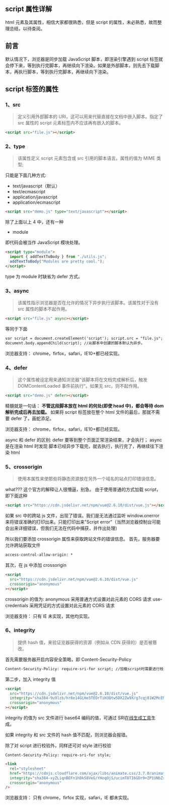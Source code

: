 ## script 属性详解

html 元素及其属性，相信大家都很熟悉，但是 script 的属性，未必熟悉，故而整理总结，以待查阅。

## 前言

默认情况下，浏览器是同步加载 JavaScript 脚本，即渲染引擎遇到 script 标签就会停下来，等到执行完脚本，再继续向下渲染。如果是外部脚本，则先去下载脚本，再执行脚本，等到执行完脚本，再继续向下渲染。

## script 标签的属性

### 1、src

> 定义引用外部脚本的 URI，这可以用来代替直接在文档中嵌入脚本。指定了 src 属性的 script 元素标签内不应该再有嵌入的脚本。

```html
<script src="file.js"></script>
```

### 2、type

> 该属性定义 script 元素包含或 src 引用的脚本语言。属性的值为 MIME 类型;

只能是下面几种方式:

- text/javascript（默认）
- text/ecmascript
- application/javascript
- application/ecmascript

```html
<script src="demo.js" type="text/javascript"></script>
```

除了上面以上 4 中，还有一种

- module

即代码会被当作 JavaScript 模块处理。

```html
<script type="module">
  import { addTextToBody } from "./utils.js";
  addTextToBody("Modules are pretty cool.");
</script>
```

type 为 module 时缺省为 defer 方式。

### 3、async

> 该属性指示浏览器是否在允许的情况下异步执行该脚本。该属性对于没有 src 属性的脚本不起作用。

```html
<script src="file.js" async></script>
```

等同于下面

```html
var script = document.createElement('script'); script.src = "file.js";
document.body.appendChild(script); //从脚本中创建的脚本默认为异步。
```

浏览器支持： chrome，firfox，safari，IE10+都已经实现。

### 4、defer

> 这个属性被设定用来通知浏览器“该脚本将在文档完成解析后，触发 DOMContentLoaded 事件前执行”。如果无 src，则不起作用。

```html
<script src="demo.js" defer></script>
```

精髓就是一句话： **不管这段脚本放在 html 的何处(即使 head 中)，都会等待 dom 解析完成后再去加载。**
如果将 script 标签放在整个 html 文件的最后，那就不需要 defer 了，画蛇添足。

浏览器支持： chrome，firfox，safari，IE10+都已经实现。

async 和 defer 的区别:
defer 要等到整个页面正常渲染结束，才会执行；
async 是在渲染 html 时发现 脚本已经异步下载完，就去执行，执行完了，再继续往下渲染 html

### 5、crossorigin

> 使用本属性来使那些将静态资源放在另外一个域名的站点打印错误信息。

what??? 这个官方的解释让人很懵逼，别急。
由于使用普通的方式加载 script，即下面这种

```html
<script src="https://cdn.jsdelivr.net/npm/vue@2.6.10/dist/vue.js"></script>
```

如果 src 中的跨站 js 文件，出现了错误。我们是无法通过监听 window.onerror 来将错误准确的打印出来。只能打印出来"Script error"（当然浏览器控制台可能会出来详细错误，但我们无法在代码中捕获，并作出处理）

所以我们要添加 crossorigin 属性来获取跨站文件的错误信息。
首先，服务器要允许跨站获取文件

```html
access-control-allow-origin: *
```

其次，在 js 中添加 crossorigin

```html
<script
  src="https://cdn.jsdelivr.net/npm/vue@2.6.10/dist/vue.js"
  crossorigin="anonymous"
></script>
```

crossorigin 的值为:
anonymous 采用普通方式设置对此元素的 CORS 请求
use-credentials 采用凭证的方式设置对此元素的 CORS 请求

浏览器支持： 只有 IE 未实现，其他均实现。

### 6、integrity

> 提供 hash 值，来验证览器获得的资源（例如从 CDN 获得的）是否被篡改。

首先需要服务器开启内容安全策略，即 Content-Security-Policy

```html
Content-Security-Policy: require-sri-for script; //加载script时需要进行校验
```

第二步，加入 integrity 值

```html
<script
  src="https://cdn.jsdelivr.net/npm/vue@2.6.10/dist/vue.js"
  integrity="sha384-9u9lzb/hr8e14GLHe5TEOrTiH3Qtw5DX2Zw9X/g7cqj81W2McEMx5CKOszxdb8jg"
  crossorigin="anonymous"
></script>
```

integrity 的值为 src 文件进行 base64 编码的值，可通过 SRI[在线生成工具](https://sri.beetool.cn/)生成。

如果 integrity 和 src 文件的 hash 值不匹配，则浏览器会报错。

除了对 script 进行校验外，同样还可对 style 进行校验

```http
Content-Security-Policy: require-sri-for style;
```

```html
<link
  rel="stylesheet"
  href="https://cdnjs.cloudflare.com/ajax/libs/animate.css/3.7.0/animate.min.css"
  integrity="sha384-xyZLiqnBEFn1hDkS8VeG/YHoqOjS/ucimT8TI6GDr9+ZP1UNbZr6d/q0ldMi/xvL"
  crossorigin="anonymous"
/>
```

浏览器支持： 只有 chrome，firfox 实现，safari，IE 都未实现。
